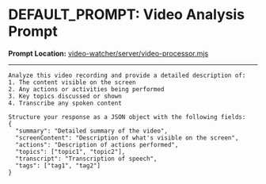 # DEFAULT_PROMPT: Video Analysis Prompt

**Prompt Location:** [video-watcher/server/video-processor.mjs](//starter-applets/video-watcher/server/video-processor.mjs#L13)

---

```
Analyze this video recording and provide a detailed description of:
1. The content visible on the screen
2. Any actions or activities being performed
3. Key topics discussed or shown
4. Transcribe any spoken content

Structure your response as a JSON object with the following fields:
{
  "summary": "Detailed summary of the video",
  "screenContent": "Description of what's visible on the screen",
  "actions": "Description of actions performed",
  "topics": ["topic1", "topic2"],
  "transcript": "Transcription of speech",
  "tags": ["tag1", "tag2"]
} 
